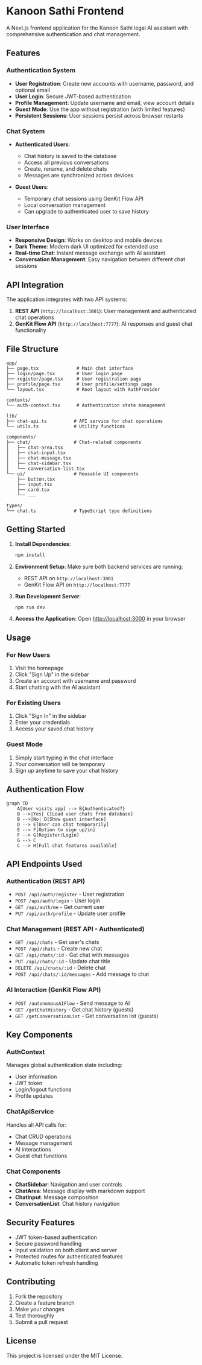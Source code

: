 # Kanoon Sathi Frontend

A Next.js frontend application for the Kanoon Sathi legal AI assistant with comprehensive authentication and chat management.

## Features

### Authentication System
- **User Registration**: Create new accounts with username, password, and optional email
- **User Login**: Secure JWT-based authentication
- **Profile Management**: Update username and email, view account details
- **Guest Mode**: Use the app without registration (with limited features)
- **Persistent Sessions**: User sessions persist across browser restarts

### Chat System
- **Authenticated Users**:
  - Chat history is saved to the database
  - Access all previous conversations
  - Create, rename, and delete chats
  - Messages are synchronized across devices

- **Guest Users**:
  - Temporary chat sessions using GenKit Flow API
  - Local conversation management
  - Can upgrade to authenticated user to save history

### User Interface
- **Responsive Design**: Works on desktop and mobile devices
- **Dark Theme**: Modern dark UI optimized for extended use
- **Real-time Chat**: Instant message exchange with AI assistant
- **Conversation Management**: Easy navigation between different chat sessions

## API Integration

The application integrates with two API systems:

1. **REST API** (`http://localhost:3001`): User management and authenticated chat operations
2. **GenKit Flow API** (`http://localhost:7777`): AI responses and guest chat functionality

## File Structure

```
app/
├── page.tsx              # Main chat interface
├── login/page.tsx        # User login page
├── register/page.tsx     # User registration page
├── profile/page.tsx      # User profile/settings page
└── layout.tsx            # Root layout with AuthProvider

contexts/
└── auth-context.tsx      # Authentication state management

lib/
├── chat-api.ts          # API service for chat operations
└── utils.ts             # Utility functions

components/
├── chat/                # Chat-related components
│   ├── chat-area.tsx
│   ├── chat-input.tsx
│   ├── chat-message.tsx
│   ├── chat-sidebar.tsx
│   └── conversation-list.tsx
└── ui/                  # Reusable UI components
    ├── button.tsx
    ├── input.tsx
    ├── card.tsx
    └── ...

types/
└── chat.ts              # TypeScript type definitions
```

## Getting Started

1. **Install Dependencies**:
   ```bash
   npm install
   ```

2. **Environment Setup**:
   Make sure both backend services are running:
   - REST API on `http://localhost:3001`
   - GenKit Flow API on `http://localhost:7777`

3. **Run Development Server**:
   ```bash
   npm run dev
   ```

4. **Access the Application**:
   Open [http://localhost:3000](http://localhost:3000) in your browser

## Usage

### For New Users
1. Visit the homepage
2. Click "Sign Up" in the sidebar
3. Create an account with username and password
4. Start chatting with the AI assistant

### For Existing Users
1. Click "Sign In" in the sidebar
2. Enter your credentials
3. Access your saved chat history

### Guest Mode
1. Simply start typing in the chat interface
2. Your conversation will be temporary
3. Sign up anytime to save your chat history

## Authentication Flow

```mermaid
graph TD
    A[User visits app] --> B{Authenticated?}
    B -->|Yes| C[Load user chats from database]
    B -->|No| D[Show guest interface]
    D --> E[User can chat temporarily]
    E --> F[Option to sign up/in]
    F --> G[Register/Login]
    G --> C
    C --> H[Full chat features available]
```

## API Endpoints Used

### Authentication (REST API)
- `POST /api/auth/register` - User registration
- `POST /api/auth/login` - User login
- `GET /api/auth/me` - Get current user
- `PUT /api/auth/profile` - Update user profile

### Chat Management (REST API - Authenticated)
- `GET /api/chats` - Get user's chats
- `POST /api/chats` - Create new chat
- `GET /api/chats/:id` - Get chat with messages
- `PUT /api/chats/:id` - Update chat title
- `DELETE /api/chats/:id` - Delete chat
- `POST /api/chats/:id/messages` - Add message to chat

### AI Interaction (GenKit Flow API)
- `POST /autonomousAIFlow` - Send message to AI
- `GET /getChatHistory` - Get chat history (guests)
- `GET /getConversationList` - Get conversation list (guests)

## Key Components

### AuthContext
Manages global authentication state including:
- User information
- JWT token
- Login/logout functions
- Profile updates

### ChatApiService
Handles all API calls for:
- Chat CRUD operations
- Message management
- AI interactions
- Guest chat functions

### Chat Components
- **ChatSidebar**: Navigation and user controls
- **ChatArea**: Message display with markdown support
- **ChatInput**: Message composition
- **ConversationList**: Chat history navigation

## Security Features

- JWT token-based authentication
- Secure password handling
- Input validation on both client and server
- Protected routes for authenticated features
- Automatic token refresh handling

## Contributing

1. Fork the repository
2. Create a feature branch
3. Make your changes
4. Test thoroughly
5. Submit a pull request

## License

This project is licensed under the MIT License.
